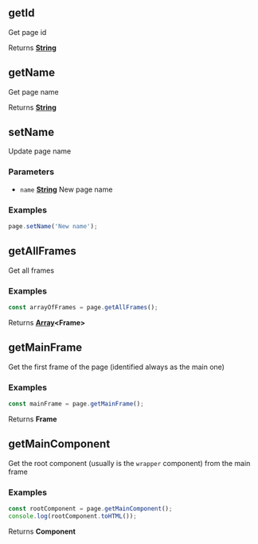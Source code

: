 <!-- Generated by documentation.js. Update this documentation by updating the source code. -->

## getId

Get page id

Returns **[String][1]**&#x20;

## getName

Get page name

Returns **[String][1]**&#x20;

## setName

Update page name

### Parameters

- `name` **[String][1]** New page name

### Examples

```javascript
page.setName('New name');
```

## getAllFrames

Get all frames

### Examples

```javascript
const arrayOfFrames = page.getAllFrames();
```

Returns **[Array][2]\<Frame>**&#x20;

## getMainFrame

Get the first frame of the page (identified always as the main one)

### Examples

```javascript
const mainFrame = page.getMainFrame();
```

Returns **Frame**&#x20;

## getMainComponent

Get the root component (usually is the `wrapper` component) from the main frame

### Examples

```javascript
const rootComponent = page.getMainComponent();
console.log(rootComponent.toHTML());
```

Returns **Component**&#x20;

[1]: https://developer.mozilla.org/docs/Web/JavaScript/Reference/Global_Objects/String
[2]: https://developer.mozilla.org/docs/Web/JavaScript/Reference/Global_Objects/Array
